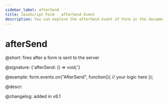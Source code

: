 ```yaml
---
sidebar_label: afterSend
title: JavaScript Form - afterSend Event 
description: You can explore the afterSend event of Form in the documentation of the DHTMLX JavaScript UI library. Browse developer guides and API reference, try out code examples and live demos, and download a free 30-day evaluation version of DHTMLX Suite 7.
---
```


# afterSend

@short: fires after a form is sent to the server

@signature: {'afterSend: () => void;'}

@example:
form.events.on("AfterSend", function(){
   // your logic here
});

@descr:

@changelog: added in v6.1

[comment]: # (@relatedapi: form/api/form_beforesend_event.md form/api/form_send_method.md)
